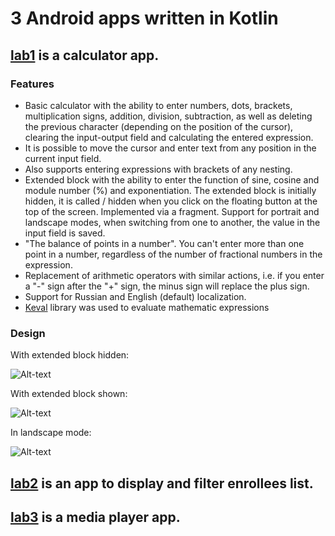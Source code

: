# 3 Android apps written in Kotlin
## [lab1](lab1) is a calculator app.
### Features
- Basic calculator with the ability to enter numbers, dots, brackets, multiplication signs, addition, division, subtraction, as well as deleting the previous character (depending on the position of the cursor), clearing the input-output field and calculating the entered expression.
- It is possible to move the cursor and enter text from any position in the current input field.
- Also supports entering expressions with brackets of any nesting.
- Extended block with the ability to enter the function of sine, cosine and module number (%) and exponentiation.
The extended block is initially hidden, it is called / hidden when you click on the floating button at the top of the screen. Implemented via a fragment.
Support for portrait and landscape modes, when switching from one to another, the value in the input field is saved.
- "The balance of points in a number". You can't enter more than one point in a number, regardless of the number of fractional numbers in the expression.
- Replacement of arithmetic operators with similar actions, i.e. if you enter a "-" sign after the "+" sign, the minus sign will replace the plus sign.
- Support for Russian and English (default) localization.
- [Keval](https://github.com/notKamui/Keval) library was used to evaluate mathematic expressions
### Design
With extended block hidden:

![Alt-text](https://i.ibb.co/YL6f7B8/unna1med.jpg)

With extended block shown:

![Alt-text](https://i.ibb.co/9qfkkyB/unnamed.jpg)

In landscape mode:

![Alt-text](https://i.ibb.co/ncq7LJc/g.jpg)

## [lab2](lab2) is an app to display and filter enrollees list.
## [lab3](lab3) is a media player app.
